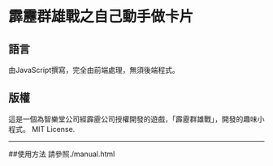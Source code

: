 ﻿# 霹靂群雄戰之自己動手做卡片
## 語言
由JavaScript撰寫，完全由前端處理，無須後端程式。
## 版權
這是一個為智樂堂公司經霹靂公司授權開發的遊戲，「霹靂群雄戰」，開發的趣味小程式。
MIT License.

***

##使用方法
請參照./manual.html